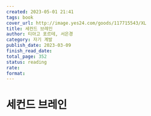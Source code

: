 ```yaml
---
created: 2023-05-01 21:41
tags: book
cover_url: http://image.yes24.com/goods/117715543/XL
title: 세컨드 브레인
author: 티아고 포르테, 서은경
category: 자기 계발
publish_date: 2023-03-09
finish_read_date:
total_page: 352
status: reading
rate:
format:
---
```


# 세컨드 브레인
